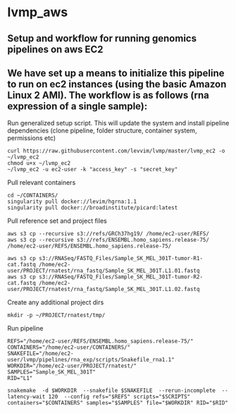 # lvmp_aws
## Setup and workflow for running genomics pipelines on aws EC2
## We have set up a means to initialize this pipeline to run on ec2 instances (using the basic Amazon Linux 2 AMI). The workflow is as follows (rna expression of a single sample):

Run generalized setup script. This will update the system and install pipeline dependencies (clone pipeline, folder structure, container system, permissions etc)

    curl https://raw.githubusercontent.com/levvim/lvmp/master/lvmp_ec2 -o ~/lvmp_ec2
    chmod u+x ~/lvmp_ec2
    ~/lvmp_ec2 -u ec2-user -k "access_key" -s "secret_key"

Pull relevant containers

    cd ~/CONTAINERS/
    singularity pull docker://levim/hgrna:1.1
    singularity pull docker://broadinstitute/picard:latest

Pull reference set and project files

    aws s3 cp --recursive s3://refs/GRCh37hg19/ /home/ec2-user/REFS/
    aws s3 cp --recursive s3://refs/ENSEMBL.homo_sapiens.release-75/ /home/ec2-user/REFS/ENSEMBL.homo_sapiens.release-75/

    aws s3 cp s3://RNASeq/FASTQ_Files/Sample_SK_MEL_301T-tumor-R1-cat.fastq /home/ec2-user/PROJECT/rnatest/rna_fastq/Sample_SK_MEL_301T.L1.01.fastq
    aws s3 cp s3://RNASeq/FASTQ_Files/Sample_SK_MEL_301T-tumor-R2-cat.fastq /home/ec2-user/PROJECT/rnatest/rna_fastq/Sample_SK_MEL_301T.L1.02.fastq

Create any additional project dirs

    mkdir -p ~/PROJECT/rnatest/tmp/

Run pipeline

    REFS="/home/ec2-user/REFS/ENSEMBL.homo_sapiens.release-75/"
    CONTAINERS="/home/ec2-user/CONTAINERS/"
    SNAKEFILE="/home/ec2-user/lvmp/pipelines/rna_exp/scripts/Snakefile_rna1.1"
    WORKDIR="/home/ec2-user/PROJECT/rnatest/"
    SAMPLES="Sample_SK_MEL_301T"
    RID="L1"

    snakemake  -d $WORKDIR  --snakefile $SNAKEFILE  --rerun-incomplete  --latency-wait 120  --config refs="$REFS" scripts="$SCRIPTS" containers="$CONTAINERS" samples="$SAMPLES" file="$WORKDIR" RID="$RID"

